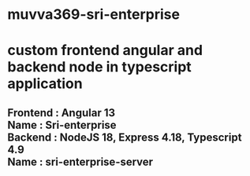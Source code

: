 # muvva369-sri-enterprise
<h1>custom frontend angular and backend node in typescript application</h1>

<h2>
Frontend : Angular 13<br/>
Name : Sri-enterprise
<br/>
Backend : NodeJS 18, Express 4.18, Typescript 4.9<br/>
Name : sri-enterprise-server
</h2>


